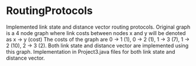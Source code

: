 # RoutingProtocols

Implemented link state and distance vector routing protocols. Original graph is a 4 node graph where link costs between nodes x and y will be denoted as x -> y (cost)
The costs of the graph are 0 -> 1 (1), 0 -> 2 (1), 1 -> 3 (7), 1 -> 2 (10), 2 -> 3 (2).
Both link state and distance vector are implemented using this graph. 
Implementation in Project3.java files for both link state and distance vector.
